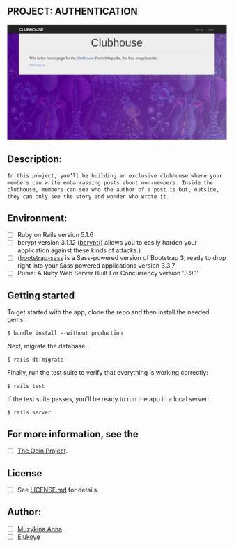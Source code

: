## PROJECT: AUTHENTICATION

![ ](https://github.com/Anna-Myzukina/Authentication/blob/create-readme/app/assets/images/club.png)

## Description:

    In this project, you’ll be building an exclusive clubhouse where your members can write embarrassing posts about non-members. Inside the clubhouse, members can see who the author of a post is but, outside, they can only see the story and wonder who wrote it.
    
## Environment:
- [ ] Ruby on Rails version 5.1.6
- [ ] bcrypt version 3.1.12 ([bcrypt()](https://github.com/codahale/bcrypt-ruby) allows you to easily harden your application against these kinds of attacks.)
- [ ] ([bootstrap-sass](https://www.rubydoc.info/gems/bootstrap-sass/3.3.6) is a Sass-powered version of Bootstrap 3, ready to drop right into your Sass powered applications version 3.3.7
- [ ] Puma: A Ruby Web Server Built For Concurrency version '3.9.1'

## Getting started

To get started with the app, clone the repo and then install the needed gems:

```
$ bundle install --without production
```

Next, migrate the database:

```
$ rails db:migrate
```

Finally, run the test suite to verify that everything is working correctly:

```
$ rails test
```

If the test suite passes, you'll be ready to run the app in a local server:

```
$ rails server
```

## For more information, see the
- [ ] [The Odin Project](https://www.theodinproject.com/courses/ruby-on-rails/lessons/authentication).

## License
- [ ] See [LICENSE.md](LICENSE.md) for details.

## Author:
- [ ] [Muzykina Anna](https://github.com/Anna-Myzukina)
- [ ] [Elukoye](https://github.com/Elukoye)